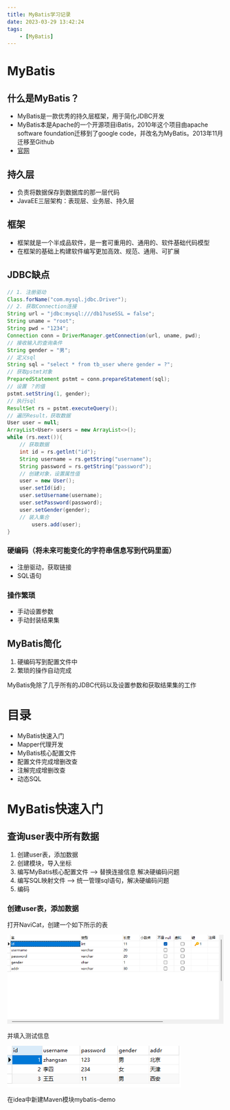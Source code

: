 ```yaml
---
title: MyBatis学习记录
date: 2023-03-29 13:42:24
tags:
    - [MyBatis]
---
```


<!-- more -->

# MyBatis

## 什么是MyBatis？

* MyBatis是一款优秀的持久层框架，用于简化JDBC开发
* MyBatis本是Apache的一个开源项目iBatis，2010年这个项目由apache software foundation迁移到了google code，并改名为MyBatis。2013年11月迁移至Github
* [官网](https://mybatis.org/mybatis-3/zh/index.html)

## 持久层

* 负责将数据保存到数据库的那一层代码
* JavaEE三层架构：表现层、业务层、持久层

## 框架

* 框架就是一个半成品软件，是一套可重用的、通用的、软件基础代码模型
* 在框架的基础上构建软件编写更加高效、规范、通用、可扩展

## JDBC缺点

```java
// 1. 注册驱动
Class.forName("com.mysql.jdbc.Driver");
// 2. 获取Connection连接
String url = "jdbc:mysql:///db1?useSSL = false";
String uname = "root";
String pwd = "1234";
Connection conn = DriverManager.getConnection(url, uname, pwd);
// 接收输入的查询条件
String gender = "男";
// 定义sql
String sql = "select * from tb_user where gender = ?";
// 获取pstmt对象
PreparedStatement pstmt = conn.prepareStatement(sql);
// 设置 ？的值
pstmt.setString(1, gender);
// 执行sql
ResultSet rs = pstmt.executeQuery();
// 遍历Result，获取数据
User user = null;
ArrayList<User> users = new ArrayList<>();
while (rs.next()){
    // 获取数据
    int id = rs.getlnt("id");
    String username = rs.getString("username");
    String password = rs.getString("password");
    // 创建对象，设置属性值
    user = new User();
    user.setId(id);
    user.setUsername(username);
    user.setPassword(password);
    user.setGender(gender);
    // 装入集合
        users.add(user);
}
```

### 硬编码（将未来可能变化的字符串信息写到代码里面）

* 注册驱动，获取链接
* SQL语句

### 操作繁琐

* 手动设置参数
* 手动封装结果集

## MyBatis简化

1. 硬编码写到配置文件中
2. 繁琐的操作自动完成

MyBatis免除了几乎所有的JDBC代码以及设置参数和获取结果集的工作

# 目录

* MyBatis快速入门
* Mapper代理开发
* MyBatis核心配置文件
* 配置文件完成增删改查
* 注解完成增删改查
* 动态SQL

# MyBatis快速入门

## 查询user表中所有数据

1. 创建user表，添加数据
2. 创建模块，导入坐标
3. 编写MyBatis核心配置文件 --> 替换连接信息 解决硬编码问题
4. 编写SQL映射文件 --> 统一管理sql语句，解决硬编码问题
5. 编码

### 创建user表，添加数据

打开NaviCat，创建一个如下所示的表

![](https://raw.githubusercontent.com/marcaas/hexoPicgo/master/20230329154716.png)

并填入测试信息

![](https://raw.githubusercontent.com/marcaas/hexoPicgo/master/20230329154836.png)

在idea中新建Maven模块mybatis-demo